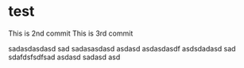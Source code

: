 test
====
This is 2nd commit
This is 3rd commit

sadasdasdasd
sad
sadasasdasd
asdasd
asdasdasdf
asdsdadasd
sad
sdafdsfsdfsad
asdasd
sadasd
asd
